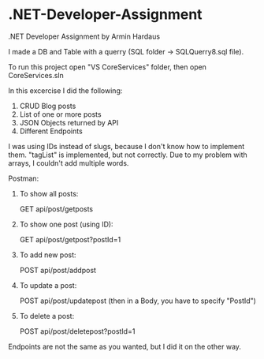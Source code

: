 # .NET-Developer-Assignment
.NET Developer Assignment by Armin Hardaus

I made a DB and Table with a querry (SQL folder -> SQLQuerry8.sql file).

To run this project open "VS CoreServices" folder, then open CoreServices.sln

In this excercise I did the following:

 1. CRUD Blog posts
 2. List of one or more posts
 3. JSON Objects returned by API
 4. Different Endpoints
 

I was using IDs instead of slugs, because I don't know how to implement them.
"tagList" is implemented, but not correctly. Due to my problem with arrays, I couldn't add multiple words.



Postman:

1. To show all posts:
   
     GET api/post/getposts
     
2. To show one post (using ID):

     GET api/post/getpost?postId=1
     
3. To add new post:
 
     POST api/post/addpost
     
4. To update a post:

     POST api/post/updatepost
     (then in a Body, you have to specify "PostId")
     
5. To delete a post:

     POST api/post/deletepost?postId=1
     

Endpoints are not the same as you wanted, but I did it on the other way.
     
  
